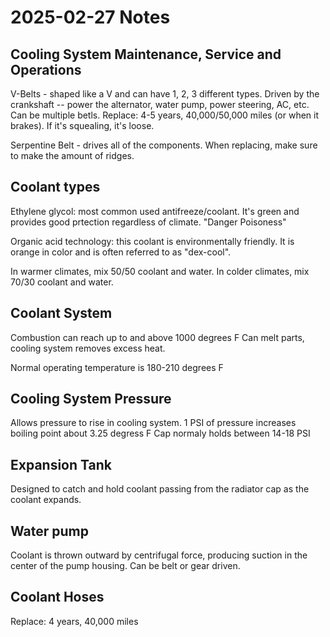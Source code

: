 # 2025-02-27 Notes

## Cooling System Maintenance, Service and Operations

V-Belts - shaped like a V and can have 1, 2, 3 different types. Driven by the crankshaft -- power the alternator, water pump, power steering, AC, etc.
Can be multiple betls.
Replace: 4-5 years, 40,000/50,000 miles (or when it brakes).
If it's squealing, it's loose.

Serpentine Belt - drives all of the components.
When replacing, make sure to make the amount of ridges.

## Coolant types

Ethylene glycol: most common used antifreeze/coolant. It's green and provides good prtection regardless of climate. "Danger Poisoness"

Organic acid technology: this coolant is environmentally friendly. It is orange in color and is often referred to as "dex-cool".

In warmer climates, mix 50/50 coolant and water. In colder climates, mix 70/30 coolant and water.

## Coolant System

Combustion can reach up to and above 1000 degrees F
Can melt parts, cooling system removes excess heat.

Normal operating temperature is 180-210 degrees F

## Cooling System Pressure

Allows pressure to rise in cooling system.
1 PSI of pressure increases boiling point about 3.25 degress F
Cap normaly holds between 14-18 PSI

## Expansion Tank

Designed to catch and hold coolant passing from the radiator cap as the coolant expands.

## Water pump

Coolant is thrown outward by centrifugal force, producing suction in the center of the pump housing.
Can be belt or gear driven.

## Coolant Hoses

Replace: 4 years, 40,000 miles
